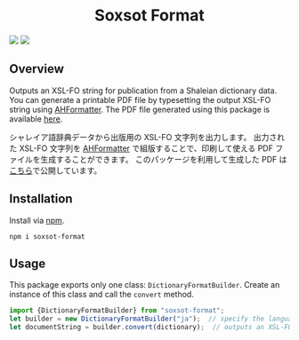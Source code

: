 <div align="center">
<h1>Soxsot Format</h1>
</div>

![](https://img.shields.io/github/package-json/v/Ziphil/SoxsotFormat)
![](https://img.shields.io/github/commit-activity/y/Ziphil/SoxsotFormat?label=commits)


## Overview
Outputs an XSL-FO string for publication from a Shaleian dictionary data.
You can generate a printable PDF file by typesetting the output XSL-FO string using [AHFormatter](https://www.antenna.co.jp/AHF/).
The PDF file generated using this package is available [here](http://ziphil.com/conlang/database/8.html).

シャレイア語辞典データから出版用の XSL-FO 文字列を出力します。
出力された XSL-FO 文字列を [AHFormatter](https://www.antenna.co.jp/AHF/) で組版することで、印刷して使える PDF ファイルを生成することができます。
このパッケージを利用して生成した PDF は[こちら](http://ziphil.com/conlang/database/8.html)で公開しています。

## Installation
Install via [npm](https://www.npmjs.com/package/soxsot-format).
```
npm i soxsot-format
```

## Usage
This package exports only one class: `DictionaryFormatBuilder`.
Create an instance of this class and call the `convert` method.

```typescript
import {DictionaryFormatBuilder} from "soxsot-format";
let builder = new DictionaryFormatBuilder("ja");  // specify the language
let documentString = builder.convert(dictionary);  // outputs an XSL-FO string
```